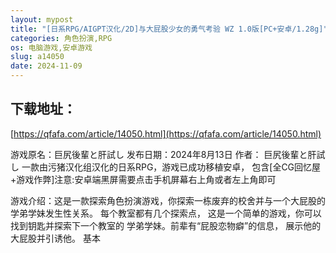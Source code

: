 ```yaml
---
layout: mypost
title: "[日系RPG/AIGPT汉化/2D]与大屁股少女的勇气考验 WZ 1.0版[PC+安卓/1.28g]"
categories: 角色扮演,RPG
os: 电脑游戏,安卓游戏
slug: a14050
date: 2024-11-09
---
```


## 下载地址：

[https://qfafa.com/article/14050.html](https://qfafa.com/article/14050.html)

游戏原名：巨尻後輩と肝試し
发布日期：2024年8月13日
作者： 巨尻後輩と肝試し
一款由污猪汉化组汉化的日系RPG，游戏已成功移植安卓，
包含\[全CG回忆屋+游戏作弊\]注意:安卓端黑屏需要点击手机屏幕右上角或者左上角即可

游戏介绍：这是一款探索角色扮演游戏，你探索一栋废弃的校舍并与一个大屁股的学弟学妹发生性关系。
每个教室都有几个探索点，
这是一个简单的游戏，你可以找到钥匙并探索下一个教室的
学弟学妹。前辈有“屁股恋物癖”的信息，
展示他的大屁股并引诱他。 基本